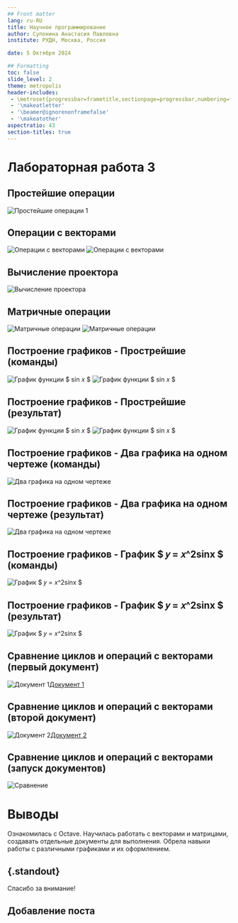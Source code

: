 ```yaml
---
## Front matter
lang: ru-RU
title: Научное программирование
author: Супонина Анастасия Павловна
institute: РУДН, Москва, Россия

date: 5 Октября 2024

## Formatting
toc: false
slide_level: 2
theme: metropolis
header-includes: 
 - \metroset{progressbar=frametitle,sectionpage=progressbar,numbering=fraction}
 - '\makeatletter'
 - '\beamer@ignorenonframefalse'
 - '\makeatother'
aspectratio: 43
section-titles: true
---
```


# Лабораторная работа 3

## Простейшие операции

![Простейшие операции 1](LabShPr3/ph1.1.JPG)

## Операции с векторами

![Операции с векторами](LabShPr3/ph1.JPG)
![Операции с векторами](LabShPr3/ph2.1.JPG)

## Вычисление проектора


![Вычисление проектора](LabShPr3/ph2.JPG)

## Матричные операции

![Матричные операции](LabShPr3/ph3.JPG)
![Матричные операции](LabShPr3/ph4.JPG)

## Построение графиков - Прострейшие (команды)  

![График функции $ sin 𝑥 $](LabShPr3/ph5.1.JPG)
![График функции $ sin 𝑥 $](LabShPr3/ph5.2.JPG)

## Построение графиков - Прострейшие (результат)  

![График функции $ sin 𝑥 $](LabShPr3/gr1.JPG)
![График функции $ sin 𝑥 $](LabShPr3/gr2.JPG)

## Построение графиков - Два графика на одном чертеже (команды) 

![Два графика на одном чертеже](LabShPr3/ph6.JPG)

## Построение графиков - Два графика на одном чертеже (результат) 

![Два графика на одном чертеже](LabShPr3/gr3.JPG)

## Построение графиков - График $ 𝑦 = 𝑥^2sinx $ (команды) 

![График $ 𝑦 = 𝑥^2sinx $](LabShPr3/ph7.JPG)

## Построение графиков - График $ 𝑦 = 𝑥^2sinx $ (результат) 

![График $ 𝑦 = 𝑥^2sinx $](LabShPr3/gr4.JPG)

## Сравнение циклов и операций с векторами (первый документ)

![Документ 1](LabShPr3/loop1.JPG)[Документ 1](LabShPr3/loop_for.m)

## Сравнение циклов и операций с векторами (второй документ)

![Документ 2](LabShPr3/loop2.JPG)[Документ 2](LabShPr3/loop_vec.m)

## Сравнение циклов и операций с векторами (запуск документов)

![Сравнение](LabShPr3/ph8.JPG)

# Выводы

Ознакомилась с Octave. Научилась работать с векторами и матрицами, создавать отдельные документы для выполнения. Обрела навыки работы с различными графиками и их оформлением.


## {.standout}

Спасибо за внимание!







## Добавление поста














